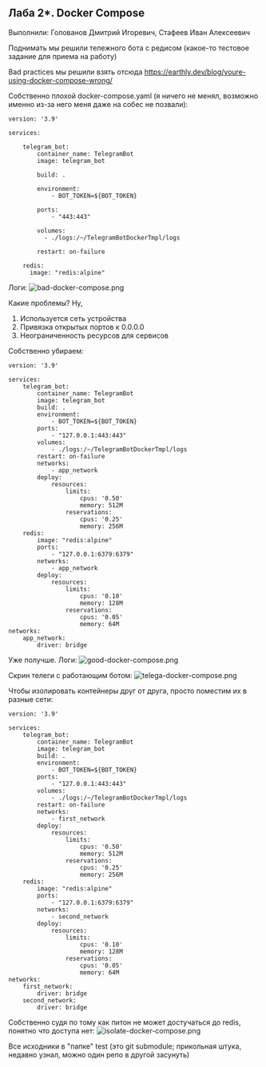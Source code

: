 ## Лаба 2*. Docker Compose

Выполнили: Голованов Дмитрий Игоревич, Стафеев Иван Алексеевич

Поднимать мы решили тележного бота с редисом (какое-то тестовое задание для приема на работу)

Bad practices мы решили взять отсюда https://earthly.dev/blog/youre-using-docker-compose-wrong/

Собственно плохой docker-compose.yaml (я ничего не менял, возможно именно из-за него меня даже на собес не позвали):

```
version: '3.9'

services:

    telegram_bot:
        container_name: TelegramBot
        image: telegram_bot

        build: .

        environment:
            - BOT_TOKEN=${BOT_TOKEN}

        ports:
            - "443:443"

        volumes:
          - ./logs:/~/TelegramBotDockerTmpl/logs

        restart: on-failure

    redis:
      image: "redis:alpine"
```
Логи: 
![bad-docker-compose.png](../img/bad-docker-compose.png)

Какие проблемы? Ну,
1. Используется сеть устройства
2. Привязка открытых портов к 0.0.0.0
3. Неограниченность ресурсов для сервисов

Собственно убираем:

```
version: '3.9'

services:
    telegram_bot:
        container_name: TelegramBot
        image: telegram_bot
        build: .
        environment:
            - BOT_TOKEN=${BOT_TOKEN}
        ports:
            - "127.0.0.1:443:443"
        volumes:
            - ./logs:/~/TelegramBotDockerTmpl/logs
        restart: on-failure
        networks:
            - app_network
        deploy:
            resources:
                limits:
                    cpus: '0.50'
                    memory: 512M
                reservations:
                    cpus: '0.25'
                    memory: 256M
    redis:
        image: "redis:alpine"
        ports:
            - "127.0.0.1:6379:6379"
        networks:
            - app_network
        deploy:
            resources:
                limits:
                    cpus: '0.10'
                    memory: 128M
                reservations:
                    cpus: '0.05'
                    memory: 64M
networks:
    app_network:
        driver: bridge
```
Уже получше. 
Логи: 
![good-docker-compose.png](../img/good-docker-compose.png)

Скрин телеги с работающим ботом:
![telega-docker-compose.png](../img/telega-docker-compose.png)

Чтобы изолировать контейнеры друг от друга, просто поместим их в разные сети:
```
version: '3.9'

services:
    telegram_bot:
        container_name: TelegramBot
        image: telegram_bot
        build: .
        environment:
            - BOT_TOKEN=${BOT_TOKEN}
        ports:
            - "127.0.0.1:443:443"
        volumes:
            - ./logs:/~/TelegramBotDockerTmpl/logs
        restart: on-failure
        networks:
            - first_network
        deploy:
            resources:
                limits:
                    cpus: '0.50'
                    memory: 512M
                reservations:
                    cpus: '0.25'
                    memory: 256M
    redis:
        image: "redis:alpine"
        ports:
            - "127.0.0.1:6379:6379"
        networks:
            - second_network
        deploy:
            resources:
                limits:
                    cpus: '0.10'
                    memory: 128M
                reservations:
                    cpus: '0.05'
                    memory: 64M
networks:
    first_network:
        driver: bridge
    second_network:
        driver: bridge
```
Собственно судя по тому как питон не может достучаться до redis, понятно что доступа нет:
![isolate-docker-compose.png](../img/isolate-docker-compose.png)

Все исходники в "папке" test (это git submodule; прикольная штука, недавно узнал, можно один репо в другой засунуть) 
